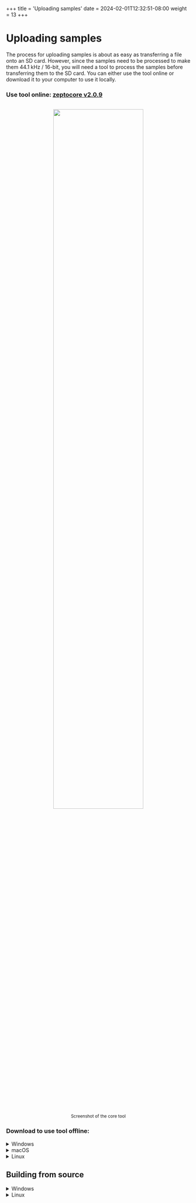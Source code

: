 +++
title = 'Uploading samples'
date = 2024-02-01T12:32:51-08:00
weight = 13
+++

# Uploading samples

The process for uploading samples is about as easy as transferring a file onto an SD card. However, since the samples need to be processed to make them 44.1 kHz / 16-bit, you will need a tool to process the samples before transferring them to the SD card. You can either use the tool online or download it to your computer to use it locally.


### Use tool online: **[zeptocore v2.0.9](/tool)**


<p style="text-align:center">
<img src="/img/core_tool.png" style="width:70%;  margin:0 auto; padding:1em; text-align:center;">
<br><small>Screenshot of the core tool</small><p>

### Download to use tool offline:

<details><summary>Windows</summary>

#### Download for Windows: **[x64](https://github.com/schollz/_core/releases/download/v2.0.9/core_windows_v2.0.9.exe)**

Once downloaded, double click on the executable file to run it.

</details>


<details><summary>macOS</summary>

To install the tool on macOS, first open a terminal.

Then, if you are on an Intel-based mac install with:

```
curl -L https://github.com/schollz/_core/releases/download/v2.0.9/core_macos_amd64_v2.0.9 > core_macos
```

Or, if you are on a M1/M2-based mac install with:

```
curl -L https://github.com/schollz/_core/releases/download/v2.0.9/core_macos_aarch64_v2.0.9 > core_macos
```

Then to enable the program do:

```
chmod +x core_macos 
xattrc -c core_macos
```

Now to run, you can just type

```
./core_macos
```

A window should pop up in the browser with the offline version of the tool.

</details>


<details><summary>Linux</summary>

#### Download for Linux: **[x64](https://github.com/schollz/_core/releases/download/v2.0.9/core_linux_amd64_v2.0.9)**

After downloading, run it directly from the terminal.

</details>


## Building from source


<details><summary>Windows</summary>

First [install Scoop](https://scoop.sh/) by opening PowerShell terminal and type:

```
> Set-ExecutionPolicy -ExecutionPolicy RemoteSigned -Scope CurrentUser
> Invoke-RestMethod -Uri https://get.scoop.sh | Invoke-Expression
```

Then in the Powershell:

```
> scoop update
> scoop install go zig sox
```

Now you can build directly from Powershell with:

```
> cd core
> $env:CGO_ENABLED=1; $env:CC="zig cc"; go build -v -x
```

Now the upload tool can be run by typing

```
./core.exe
```

</details>



<details><summary>Linux</summary>

Make sure Go is installed and then install *air*:

```
> go install github.com/cosmtrek/air@latest
```

Now you can bulid the tool using the following:

```
> git clone https://github.com/schollz/_core
> cd _core/core
> air
```

And the website will live-reload when developing.

</details>
